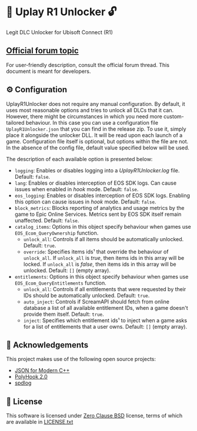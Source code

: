 ﻿# 🐨 Uplay R1 Unlocker 🔓

Legit DLC Unlocker for Ubisoft Connect (R1)

## [Official forum topic]

For user-friendly description, consult the official forum thread. This document is meant for developers.

[Official forum topic]: https://cs.rin.ru/forum/viewtopic.php?p=2337576#p2337576

## ⚙ Configuration

UplayR1Unlocker does not require any manual configuration. By default, it uses most reasonable options and tries to unlock all DLCs that it can. However, there might be circumstances in which you need more custom-tailored behaviour. In this case you can use a configuration file `UplayR1Unlocker.json` that you can find in the release zip. To use it, simply place it alongside the unlocker DLL. It will be read upon each launch of a game. Configuration file itself is optional, but options within the file are not. In the absence of the config file, default value specified below will be used.

The description of each available option is presented below:

- `logging`: Enables or disables logging into a _UplayR1Unlocker.log_ file. Default: `false`.
- `lang`: Enables or disables interception of EOS SDK logs. Can cause issues when enabled in *hook* mode. Default: `false`.
- `eos_logging`: Enables or disables interception of EOS SDK logs. Enabling this option can cause issues in *hook* mode. Default: `false`.
- `block_metrics`: Blocks reporting of analytics and usage metrics by the game to Epic Online Services. Metrics sent by EOS SDK itself remain unaffected. Default: `false`.
- `catalog_items`: Options in this object specify behaviour when games use `EOS_Ecom_QueryOwnership` function.
    - `unlock_all`: Controls if all items should be automatically unlocked. Default: `true`.
    - `override`: Specifies items ids¹ that override the behaviour of `unlock_all`. If `unlock_all` is _true_, then items ids in this array will be locked. If `unlock_all` is _false_, then items ids in this array will be unlocked. Default: `[]` (empty array).
- `entitlements`: Options in this object specify behaviour when games use `EOS_Ecom_QueryEntitlements` function.
    - `unlock_all`: Controls if all entitlements that were requested by their IDs should be automatically unlocked. Default: `true`.
    - `auto_inject`: Controls if ScreamAPI should fetch from online database a list of all available entitlement IDs, when a game doesn't provide them itself. Default: `true`.
    - `inject`: Specifies which entitlement ids¹ to inject when a game asks for a list of entitlements that a user owns. Default: `[]` (empty array).

## 👋 Acknowledgements

This project makes use of the following open source projects:

- [JSON for Modern C++](https://github.com/nlohmann/json)
- [PolyHook 2.0](https://github.com/stevemk14ebr/PolyHook_2_0)
- [spdlog](https://github.com/gabime/spdlog)

## 📄 License

This software is licensed under [Zero Clause BSD] license, terms of which are available in [LICENSE.txt]


[Zero Clause BSD]: https://choosealicense.com/licenses/0bsd/

[LICENSE.txt]: ./LICENSE.txt
